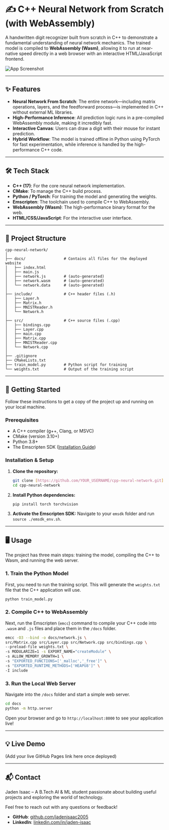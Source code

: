 # ✍️ C++ Neural Network from Scratch (with WebAssembly)

A handwritten digit recognizer built from scratch in C++ to demonstrate a fundamental understanding of neural network mechanics. The trained model is compiled to **WebAssembly (Wasm)**, allowing it to run at near-native speed directly in a web browser with an interactive HTML/JavaScript frontend.

![App Screenshot](https://i.postimg.cc/xTpxTyj1/Screenshot-2025-07-29-at-12-44-10-PM.png)

---

## ✨ Features

- **Neural Network From Scratch**: The entire network—including matrix operations, layers, and the feedforward process—is implemented in C++ without external ML libraries.
- **High-Performance Inference**: All prediction logic runs in a pre-compiled WebAssembly module, making it incredibly fast.
- **Interactive Canvas**: Users can draw a digit with their mouse for instant prediction.
- **Hybrid Workflow**: The model is trained offline in Python using PyTorch for fast experimentation, while inference is handled by the high-performance C++ code.

---

## 🛠️ Tech Stack

- **C++ (17)**: For the core neural network implementation.
- **CMake**: To manage the C++ build process.
- **Python / PyTorch**: For training the model and generating the weights.
- **Emscripten**: The toolchain used to compile C++ to WebAssembly.
- **WebAssembly (Wasm)**: The high-performance binary format for the web.
- **HTML/CSS/JavaScript**: For the interactive user interface.

---

## 📂 Project Structure
```
cpp-neural-network/
│
├── docs/                 # Contains all files for the deployed website
│   ├── index.html
│   ├── main.js
│   ├── network.js        # (auto-generated)
│   ├── network.wasm      # (auto-generated)
│   └── network.data      # (auto-generated)
│
├── include/              # C++ header files (.h)
│   ├── Layer.h
│   ├── Matrix.h
│   ├── MNISTReader.h
│   └── Network.h
│
├── src/                  # C++ source files (.cpp)
│   ├── bindings.cpp
│   ├── Layer.cpp
│   ├── main.cpp
│   ├── Matrix.cpp
│   ├── MNISTReader.cpp
│   └── Network.cpp
│
├── .gitignore
├── CMakeLists.txt
├── train_model.py        # Python script for training
└── weights.txt           # Output of the training script

```
---

## 🚀 Getting Started

Follow these instructions to get a copy of the project up and running on your local machine.

### Prerequisites

- A C++ compiler (g++, Clang, or MSVC)
- CMake (version 3.10+)
- Python 3.8+
- The Emscripten SDK ([Installation Guide](https://emscripten.org/docs/getting_started/downloads.html))

### Installation & Setup

1.  **Clone the repository:**
    ```bash
    git clone [https://github.com/YOUR_USERNAME/cpp-neural-network.git](https://github.com/YOUR_USERNAME/cpp-neural-network.git)
    cd cpp-neural-network
    ```
2.  **Install Python dependencies:**
    ```bash
    pip install torch torchvision
    ```
3.  **Activate the Emscripten SDK:**
    Navigate to your `emsdk` folder and run `source ./emsdk_env.sh`.

---

## 🖥️ Usage

The project has three main steps: training the model, compiling the C++ to Wasm, and running the web server.

### 1. Train the Python Model

First, you need to run the training script. This will generate the `weights.txt` file that the C++ application will use.

```bash
python train_model.py
```

### 2. Compile C++ to WebAssembly

Next, run the Emscripten (`emcc`) command to compile your C++ code into `.wasm` and `.js` files and place them in the `/docs` folder.

```Bash
emcc -O3 --bind -o docs/network.js \
src/Matrix.cpp src/Layer.cpp src/Network.cpp src/bindings.cpp \
--preload-file weights.txt \
-s MODULARIZE=1 -s EXPORT_NAME="createModule" \
-s ALLOW_MEMORY_GROWTH=1 \
-s "EXPORTED_FUNCTIONS=['_malloc','_free']" \
-s "EXPORTED_RUNTIME_METHODS=['HEAPU8']" \
-I include
```

### 3. Run the Local Web Server

Navigate into the `/docs` folder and start a simple web server.

```Bash
cd docs
python -m http.server
```

Open your browser and go to `http://localhost:8000` to see your application live!

---

## 💡 Live Demo
(Add your live GitHub Pages link here once deployed)

---

## 📬 Contact

Jaden Isaac – A B.Tech AI & ML student passionate about building useful projects and exploring the world of technology.

Feel free to reach out with any questions or feedback!

- **GitHub**: [github.com/jadenisaac2005](https://github.com/jadenisaac2005)
- **LinkedIn**: [linkedin.com/in/jaden-isaac](https://linkedin.com/in/jaden-isaac)
